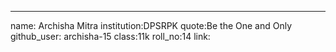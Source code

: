 ---
name: Archisha Mitra
institution:DPSRPK
quote:Be the One and Only
github_user: archisha-15
class:11k
roll_no:14
link: 
